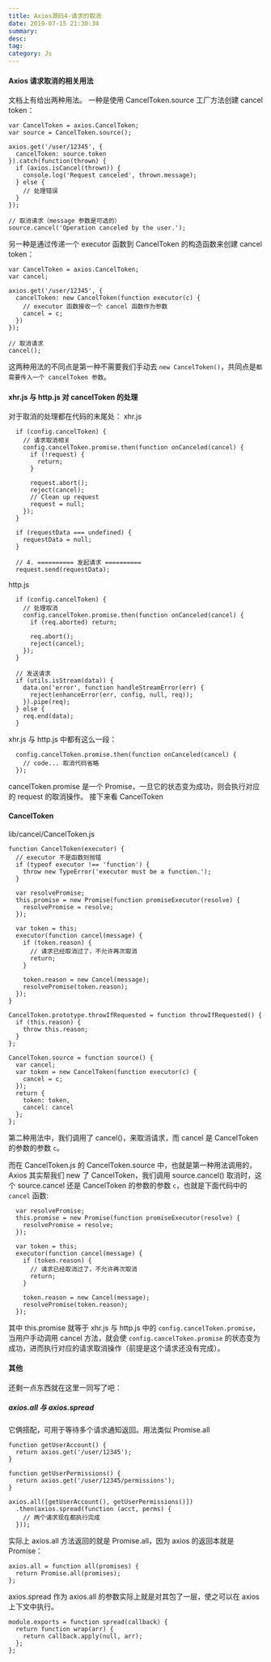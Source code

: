 ```yaml
---
title: Axios源码4-请求的取消
date: 2019-07-15 21:30:34
summary: 
desc: 
tag: 
category: Js
---
```

#### Axios 请求取消的相关用法
文档上有给出两种用法。
一种是使用 CancelToken.source 工厂方法创建 cancel token：
```
var CancelToken = axios.CancelToken;
var source = CancelToken.source();

axios.get('/user/12345', {
  cancelToken: source.token
}).catch(function(thrown) {
  if (axios.isCancel(thrown)) {
    console.log('Request canceled', thrown.message);
  } else {
    // 处理错误
  }
});

// 取消请求（message 参数是可选的）
source.cancel('Operation canceled by the user.');
```
另一种是通过传递一个 executor 函数到 CancelToken 的构造函数来创建 cancel token：
```
var CancelToken = axios.CancelToken;
var cancel;

axios.get('/user/12345', {
  cancelToken: new CancelToken(function executor(c) {
    // executor 函数接收一个 cancel 函数作为参数
    cancel = c;
  })
});

// 取消请求
cancel();
```
这两种用法的不同点是第一种不需要我们手动去 `new CancelToken()`，共同点是`都需要传入一个 cancelToken 参数`。

#### xhr.js 与 http.js 对 cancelToken 的处理
对于取消的处理都在代码的末尾处：
xhr.js
```
  if (config.cancelToken) {
    // 请求取消相关
    config.cancelToken.promise.then(function onCanceled(cancel) {
      if (!request) {
        return;
      }

      request.abort();
      reject(cancel);
      // Clean up request
      request = null;
    });
  }

  if (requestData === undefined) {
    requestData = null;
  }

  // 4. ========== 发起请求 ==========
  request.send(requestData);
```

http.js
```
  if (config.cancelToken) {
    // 处理取消
    config.cancelToken.promise.then(function onCanceled(cancel) {
      if (req.aborted) return;

      req.abort();
      reject(cancel);
    });
  }

  // 发送请求
  if (utils.isStream(data)) {
    data.on('error', function handleStreamError(err) {
      reject(enhanceError(err, config, null, req));
    }).pipe(req);
  } else {
    req.end(data);
  }
```
xhr.js 与 http.js 中都有这么一段：
```
  config.cancelToken.promise.then(function onCanceled(cancel) {
    // code... 取消代码省略
  });
```
cancelToken.promise 是一个 Promise，一旦它的状态变为成功，则会执行对应的 request 的取消操作。
接下来看 CancelToken

#### CancelToken
lib/cancel/CancelToken.js
```
function CancelToken(executor) {
  // executor 不是函数则抛错
  if (typeof executor !== 'function') {
    throw new TypeError('executor must be a function.');
  }

  var resolvePromise;
  this.promise = new Promise(function promiseExecutor(resolve) {
    resolvePromise = resolve;
  });

  var token = this;
  executor(function cancel(message) {
    if (token.reason) {
      // 请求已经取消过了，不允许再次取消
      return;
    }

    token.reason = new Cancel(message);
    resolvePromise(token.reason);
  });
}

CancelToken.prototype.throwIfRequested = function throwIfRequested() {
  if (this.reason) {
    throw this.reason;
  }
};

CancelToken.source = function source() {
  var cancel;
  var token = new CancelToken(function executor(c) {
    cancel = c;
  });
  return {
    token: token,
    cancel: cancel
  };
};
```
第二种用法中，我们调用了 cancel()，来取消请求，而 cancel 是 CancelToken 的参数的参数 `c`。

而在 CancelToken.js 的 CancelToken.source 中，也就是第一种用法调用的，Axios 其实帮我们 new 了 CancelToken，我们调用 source.cancel() 取消时，这个 source.cancel 还是 CancelToken 的参数的参数 `c`，也就是下面代码中的 `cancel` 函数:
```
  var resolvePromise;
  this.promise = new Promise(function promiseExecutor(resolve) {
    resolvePromise = resolve;
  });

  var token = this;
  executor(function cancel(message) {
    if (token.reason) {
      // 请求已经取消过了，不允许再次取消
      return;
    }

    token.reason = new Cancel(message);
    resolvePromise(token.reason);
  });
```
其中 this.promise 就等于 xhr.js 与 http.js 中的 `config.cancelToken.promise`，当用户手动调用 cancel 方法，就会使 `config.cancelToken.promise` 的状态变为成功，进而执行对应的请求取消操作（前提是这个请求还没有完成）。

#### 其他

还剩一点东西就在这里一同写了吧：

##### axios.all 与 axios.spread
它俩搭配，可用于等待多个请求通知返回。用法类似 Promise.all
```
function getUserAccount() {
  return axios.get('/user/12345');
}

function getUserPermissions() {
  return axios.get('/user/12345/permissions');
}

axios.all([getUserAccount(), getUserPermissions()])
  .then(axios.spread(function (acct, perms) {
    // 两个请求现在都执行完成
  }));
```

实际上 axios.all 方法返回的就是 Promise.all，因为 axios 的返回本就是 Promise：
```
axios.all = function all(promises) {
  return Promise.all(promises);
};
```
axios.spread 作为 axios.all 的参数实际上就是对其包了一层，使之可以在 axios 上下文中执行。
```
module.exports = function spread(callback) {
  return function wrap(arr) {
    return callback.apply(null, arr);
  };
};
```



